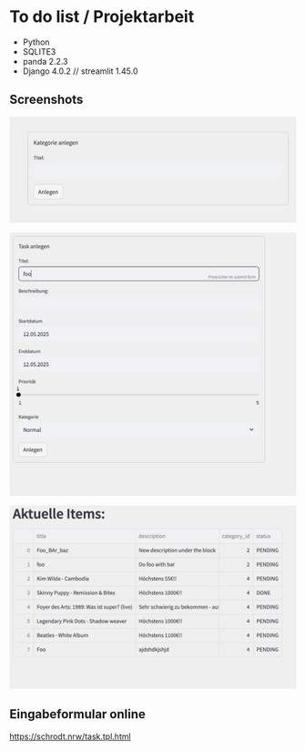 # To do list / Projektarbeit 

- Python
- SQLITE3
- panda 2.2.3
- Django 4.0.2 //  streamlit 1.45.0


## Screenshots

![Neu anlegen Kat.](cat.png "Neu anlegen Kat.")

![Neu anlegen](task.png "Neu anlegen")

![Liste](liste.png "Liste")

## Eingabeformular online

https://schrodt.nrw/task.tpl.html